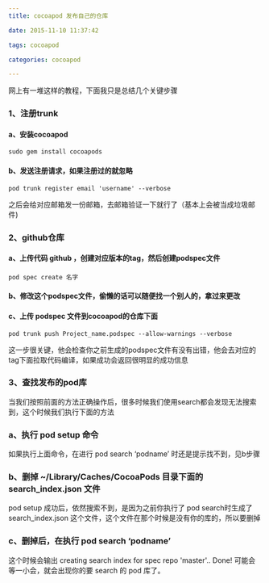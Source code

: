 ```yaml
---
title: cocoapod 发布自己的仓库

date: 2015-11-10 11:37:42

tags: cocoapod

categories: cocoapod

---
```


网上有一堆这样的教程，下面我只是总结几个关键步骤

### 1、注册trunk

#### a、安装cocoapod

```
sudo gem install cocoapods
```

#### b、发送注册请求，如果注册过的就忽略

```
pod trunk register email 'username' --verbose
```
之后会给对应邮箱发一份邮箱，去邮箱验证一下就行了（基本上会被当成垃圾邮件)

### 2、github仓库

#### a、上传代码 github ，创建对应版本的tag，然后创建podspec文件

```
pod spec create 名字
```

#### b、修改这个podspec文件，偷懒的话可以随便找一个别人的，拿过来更改

#### c、上传 podspec 文件到cocoapod的仓库下面

```
pod trunk push Project_name.podspec --allow-warnings --verbose
```
这一步很关键，他会检查你之前生成的podspec文件有没有出错，他会去对应的tag下面拉取代码编译，如果成功会返回很明显的成功信息

### 3、查找发布的pod库

当我们按照前面的方法正确操作后，很多时候我们使用search都会发现无法搜索到，这个时候我们执行下面的方法

### a、执行 pod setup 命令

如果执行上面命令，在进行 pod search ‘podname’ 时还是提示找不到，见b步骤

### b、删掉 ~/Library/Caches/CocoaPods 目录下面的 search_index.json 文件

pod setup 成功后，依然搜索不到，是因为之前你执行了 pod search时生成了 search_index.json 这个文件，这个文件在那个时候是没有你的库的，所以要删掉

### c、删掉后，在执行 pod search ‘podname’

这个时候会输出 creating search index for spec repo 'master'.. Done!
可能会等一小会，就会出现你的要 search 的 pod 库了。
